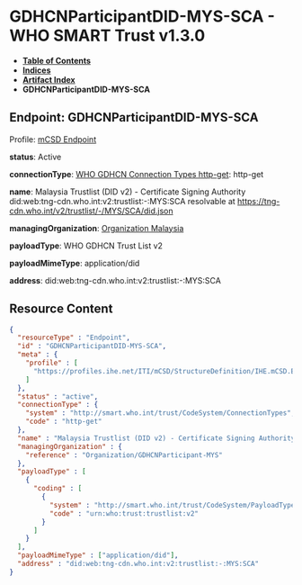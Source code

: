 # GDHCNParticipantDID-MYS-SCA - WHO SMART Trust v1.3.0

* [**Table of Contents**](toc.md)
* [**Indices**](indices.md)
* [**Artifact Index**](artifacts.md)
* **GDHCNParticipantDID-MYS-SCA**

## Endpoint: GDHCNParticipantDID-MYS-SCA

Profile: [mCSD Endpoint](https://profiles.ihe.net/ITI/mCSD/4.0.0/StructureDefinition-IHE.mCSD.Endpoint.html)

**status**: Active

**connectionType**: [WHO GDHCN Connection Types http-get](CodeSystem-ConnectionTypes.md#ConnectionTypes-http-get): http-get

**name**: Malaysia Trustlist (DID v2) - Certificate Signing Authority did:web:tng-cdn.who.int:v2:trustlist:-:MYS:SCA resolvable at https://tng-cdn.who.int/v2/trustlist/-/MYS/SCA/did.json

**managingOrganization**: [Organization Malaysia](Organization-GDHCNParticipant-MYS.md)

**payloadType**: WHO GDHCN Trust List v2

**payloadMimeType**: application/did

**address**: did:web:tng-cdn.who.int:v2:trustlist:-:MYS:SCA



## Resource Content

```json
{
  "resourceType" : "Endpoint",
  "id" : "GDHCNParticipantDID-MYS-SCA",
  "meta" : {
    "profile" : [
      "https://profiles.ihe.net/ITI/mCSD/StructureDefinition/IHE.mCSD.Endpoint"
    ]
  },
  "status" : "active",
  "connectionType" : {
    "system" : "http://smart.who.int/trust/CodeSystem/ConnectionTypes",
    "code" : "http-get"
  },
  "name" : "Malaysia Trustlist (DID v2) - Certificate Signing Authority\ndid:web:tng-cdn.who.int:v2:trustlist:-:MYS:SCA\nresolvable at https://tng-cdn.who.int/v2/trustlist/-/MYS/SCA/did.json",
  "managingOrganization" : {
    "reference" : "Organization/GDHCNParticipant-MYS"
  },
  "payloadType" : [
    {
      "coding" : [
        {
          "system" : "http://smart.who.int/trust/CodeSystem/PayloadTypes",
          "code" : "urn:who:trust:trustlist:v2"
        }
      ]
    }
  ],
  "payloadMimeType" : ["application/did"],
  "address" : "did:web:tng-cdn.who.int:v2:trustlist:-:MYS:SCA"
}

```
